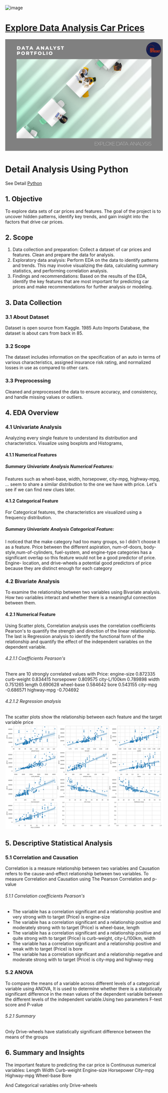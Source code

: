 ![image](https://github.com/Haniaghnia/Hani_Portfolio/assets/111478034/2e7ed09c-cacf-425b-8062-dba65cc921e1)

# [Explore Data Analysis Car Prices ]()
![](https://github.com/Haniaghnia/Hani_Portfolio/blob/d817d24ae72f1e85c1981b8859cdf0c7bfcb5ca4/Data%20Science/EDA/EDA%20House%20Sales/Bankgroud.png)


# Detail Analysis Using Python
See Detail [Python](https://github.com/Haniaghnia/Hani_Portfolio/blob/d817d24ae72f1e85c1981b8859cdf0c7bfcb5ca4/Data%20Science/EDA/EDA%20House%20Sales/Exploratory%20Data%20Analysis%20with%20Python.ipynb)
## 1. Objective
To explore data sets of car prices and features. The goal of the project is to uncover hidden patterns, identify key trends, and gain insight into the factors that drive car prices.

## 2. Scope
1. Data collection and preparation: Collect a dataset of car prices and features. Clean and prepare the data for analysis.
2. Exploratory data analysis: Perform EDA on the data to identify patterns and trends. This may involve visualizing the data, calculating summary statistics, and performing correlation analysis.
3. Findings and recommendations: 
Based on the results of the EDA, identify the key features that are most important for predicting car prices and make recommendations for further analysis or modeling.

## 3. Data Collection 
### 3.1 About Dataset
Dataset is open source from Kaggle. 1985 Auto Imports Database, the dataset is about cars from back in 85.

### 3.2 Scope
The dataset includes information on the specification of an auto in terms of various characteristics, assigned insurance risk rating, and normalized losses in use as compared to other cars.

### 3.3 Preprocessing
Cleaned and preprocessed the data to ensure accuracy, and consistency, and handle missing values or outliers.

## 4. EDA Overview
### 4.1 Univariate Analysis
Analyzing every single feature to understand its distribution and characteristics. Visualize using boxplots and Histograms, 
#### 4.1.1 Numerical Features
##### Summary Univariate Analysis Numerical Features: 
Features such as wheel-base, width, horsepower, city-mpg, highway-mpg, ... seem to share a similar distribution to the one we have with price. Let's see if we can find new clues later.

#### 4.1.2 Categorical Feature
For Categorical features, the characteristics are visualized using a frequency distribution.
##### Summary Univariate Analysis Categorical Feature: 
I noticed that the make category had too many groups, so I didn't choose it as a feature. Price between the different aspiration, num-of-doors, body-style,num-of-cylinders, fuel-system, and engine-type categories has a significant overlap so this feature would not be a good predictor of price. Engine- location, and drive-wheels a potential good predictors of price because they are distinct enough for each category

### 4.2 Bivariate Analysis
To examine the relationship between two variables using Bivariate analysis. How two variables interact and whether there is a meaningful connection between them. 

#### 4.2.1 Numerical Feature
Using Scatter plots, Correlation analysis uses the correlation coefficients Pearson's to quantify the strength and direction of the linear relationship. The last is Regression analysis to identify the functional form of the relationship and quantify the effect of the independent variables on the dependent variable.
###### 4.2.1.1 Coefficients Pearson's
There are 10 strongly correlated values with Price:
engine-size     0.872335
curb-weight     0.834415
horsepower      0.809575
city-L/100km    0.789898
width           0.751265
length          0.690628
wheel-base      0.584642
bore            0.543155
city-mpg       -0.686571
highway-mpg    -0.704692

###### 4.2.1.2 Regression analysis 
The scatter plots show the relationship between each feature and the target variable price
![](https://github.com/Haniaghnia/Hani_Portfolio/blob/cff783558a0a2427e8a900affc52aeacb6d858fe/Data%20Science/EDA/EDA%20House%20Sales/Regression%20analysis%20Car%20Price.png)

## 5. Descriptive Statistical Analysis
### 5.1 Correlation and Causation
Correlation is a measure relationship between two variables and Causation refers to the cause-and-effect relationship between two variables. To measure Correlation and Causation using The Pearson Correlation and p-value

###### 5.1.1 Correlation coefficients Pearson's
- The variable has a correlation significant and a relationship positive and very strong with to target (Price) is engine-size
- The variable has a correlation significant and a relationship positive and moderately strong with to target (Price) is wheel-base, length
- The variable has a correlation significant and a relationship positive and quite strong with to target (Price) is curb-weight, city-L/100km, width
- The variable has a correlation significant and a relationship positive and weak with to target (Price) is bore
- The variable has a correlation significant and a relationship negative and moderate strong with to target (Price) is city-mpg and highway-mpg

### 5.2 ANOVA
To compare the means of a variable across different levels of a categorical variable using ANOVA, It is used to determine whether there is a statistically significant difference in the mean values of the dependent variable between the different levels of the independent variable.Using two parameters F-test score and P-value
###### 5.2.1 Summary 
Only Drive-wheels have statistically significant difference between the means of the groups 


## 6. Summary and Insights
The important feature to predicting the car price is 
Continuous numerical variables:
Length
Width
Curb-weight
Engine-size
Horsepower
City-mpg
Highway-mpg
Wheel-base
Bore

And Categorical variables only Drive-wheels




